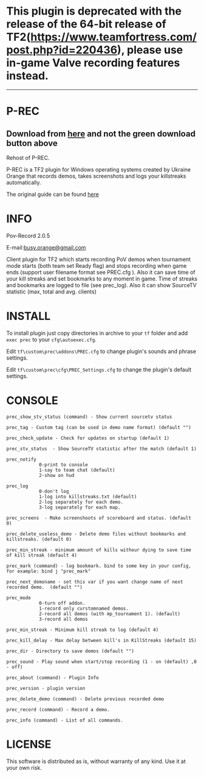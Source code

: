# This plugin is deprecated with the release of the 64-bit release of TF2(https://www.teamfortress.com/post.php?id=220436), please use in-game Valve recording features instead.


--------



# P-REC

## Download from [here](https://github.com/RGLgg/P-REC/releases/latest/download/PREC.zip) and not the green download button above

Rehost of P-REC. 

P-REC is a TF2 plugin for Windows operating systems created by Ukraine Orange that records demos, takes screenshots and logs your killstreaks automatically.

The original guide can be found [here](https://etf2l.org/p-rec/)


# INFO
Pov-Record  2.0.5

E-mail:busy.orange@gmail.com

Client plugin for TF2 which starts recording PoV demos when tournament mode starts (both team set Ready flag) and stops 
recording when game ends (support user filename format see PREC.cfg ). Also it can save time of your kill streaks and set bookmarks to any moment in game. Time of streaks 
and bookmarks are logged to file (see prec_log). Also it can show SourceTV statistic (max, total and avg. clients)


# INSTALL

To install plugin just copy directories in archive to your `tf` folder and add `exec prec` to your `cfg\autoexec.cfg`.

Edit `tf\custom\prec\addons\PREC.cfg` to change plugin's sounds and phrase settings.

Edit `tf\custom\prec\cfg\PREC_Settings.cfg` to change the plugin's default settings.

# CONSOLE
```
prec_show_stv_status (command) - Show current sourcetv status

prec_tag - Custom tag (can be used in demo name format) (default "")

prec_check_update - Check for updates on startup (default 1)

prec_stv_status  - Show SourceTV statistic after the match (default 1)

prec_notify 
			0-print to console
			1-say to team chat (default)
			2-show on hud

prec_log 
		    0-don't log
		    1-log into killstreaks.txt (default)
			2-log separately for each demo.
			3-log separately for each map.

prec_screens  - Make screenshoots of scoreboard and status. (default 0)

prec_delete_useless_demo - Delete demo files without bookmarks and killstreaks. (default 0)

prec_min_streak - minimum amount of kills withour dying to save time of kill streak (default 4)

prec_mark (command) - log bookmark. bind to some key in your config, for example: bind j "prec_mark"

prec_next_demoname - set this var if you want change name of next recorded demo.  (default "")

prec_mode	
			0-turn off addon.
			1-record only curstomnamed demos.
			2-record all demos (with mp_tournament 1). (default)
			3-record all demos 

prec_min_streak - Minimum kill streak to log (default 4)

prec_kill_delay - Max delay between kill's in KillStreaks (default 15)

prec_dir - Directory to save demos (default "")

prec_sound - Play sound when start/stop recording (1 - on (default) ,0 - off)

prec_about (command) - Plugin Info

prec_version - plugin version

prec_delete_demo (command) - Delete previous recorded demo

prec_record (command) - Record a demo.

prec_info (command) - List of all commands.
```

# LICENSE

This software is distributed as is, without warranty of any kind. Use it at your own risk.
